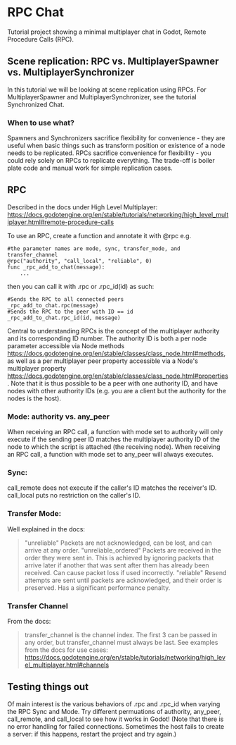 # RPC Chat
Tutorial project showing a minimal multiplayer chat in Godot, Remote Procedure Calls (RPC).

## Scene replication: RPC vs. MultiplayerSpawner vs. MultiplayerSynchronizer
In this tutorial we will be looking at scene replication using RPCs. For MultiplayerSpawner and MultiplayerSynchronizer, see the tutorial Synchronized Chat.

### When to use what?
Spawners and Synchronizers sacrifice flexibility for convenience - they are useful when basic things such as transform position or existence of a node needs to be replicated.
RPCs sacrifice convenience for flexibility - you could rely solely on RPCs to replicate everything. The trade-off is boiler plate code and manual work for simple replication cases.

## RPC
Described in the docs under High Level Multiplayer: https://docs.godotengine.org/en/stable/tutorials/networking/high_level_multiplayer.html#remote-procedure-calls

To use an RPC, create a function and annotate it with @rpc e.g.

```
#the parameter names are mode, sync, transfer_mode, and transfer_channel
@rpc("authority", "call_local", "reliable", 0)
func _rpc_add_to_chat(message):	
	...
```

then you can call it with .rpc or .rpc_id(id) as such:

```
#Sends the RPC to all connected peers
_rpc_add_to_chat.rpc(message)
#Sends the RPC to the peer with ID == id
_rpc_add_to_chat.rpc_id(id, message)
```

Central to understanding RPCs is the concept of the multiplayer authority and its corresponding ID number. The authority ID is both a per node parameter accessible via Node methods https://docs.godotengine.org/en/stable/classes/class_node.html#methods, as well as a per multiplayer peer property accessible via a Node's multiplayer property https://docs.godotengine.org/en/stable/classes/class_node.html#properties. Note that it is thus possible to be a peer with one authority ID, and have nodes with other authority IDs (e.g. you are a client but the authority for the nodes is the host).

### Mode: authority vs. any_peer
When receiving an RPC call, a function with mode set to authority will only execute if the sending peer ID matches the multiplayer authority ID of the node to which the script is attached (the receiving node).
When receiving an RPC call, a function with mode set to any_peer will always executes.

### Sync:
call_remote does not execute if the caller's ID matches the receiver's ID.
call_local puts no restriction on the caller's ID.

### Transfer Mode:
Well explained in the docs:
>"unreliable" Packets are not acknowledged, can be lost, and can arrive at any order.
>"unreliable_ordered" Packets are received in the order they were sent in. This is achieved by ignoring packets that arrive later if another that was sent after them has already been received. Can cause packet loss if used incorrectly.
>"reliable" Resend attempts are sent until packets are acknowledged, and their order is preserved. Has a significant performance penalty.

### Transfer Channel
From the docs:
>transfer_channel is the channel index.
>The first 3 can be passed in any order, but transfer_channel must always be last.
See examples from the docs for use cases: https://docs.godotengine.org/en/stable/tutorials/networking/high_level_multiplayer.html#channels

## Testing things out
Of main interest is the various behaviors of .rpc and .rpc_id when varying the RPC Sync and Mode. Try different permuations of authority, any_peer, call_remote, and call_local to see how it works in Godot! (Note that there is no error handling for failed connections. Sometimes the host fails to create a server: if this happens, restart the project and try again.)